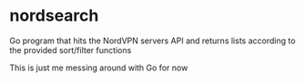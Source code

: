 # nordsearch

Go program that hits the NordVPN servers API and returns lists according to the provided sort/filter functions

This is just me messing around with Go for now
